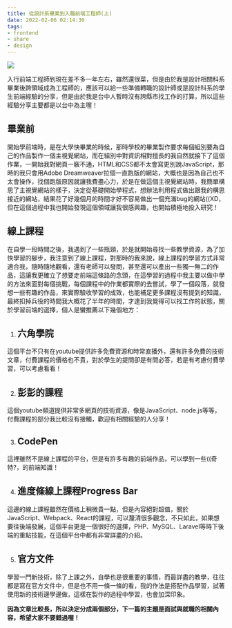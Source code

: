 ```yaml
---
title: 從設計系畢業到入職前端工程師(上)
date: 2022-02-06 02:14:30
tags:
- frontend
- share
- design
---
```


![](fork-road.jpg)

入行前端工程師到現在差不多一年左右，雖然還很菜，但是由於我是設計相關科系畢業後跨領域成為工程師的，應該可以給一些準備轉職的設計師或是設計科系的學生前端經驗的分享，但是由於我是台中人暫時沒有誇縣市找工作的打算，所以這些經驗分享主要都是以台中為主喔！

<!-- more -->

## 畢業前

開始學前端時，是在大學快畢業的時候，那時學校的畢業製作要求每個組別要為自己的作品製作一個主視覺網站，而在組別中對資訊相對擅長的我自然就接下了這個作業，一開始我對網頁一竅不通，HTML和CSS都不太會寫更別說JavaScript，那時的我只會用Adobe Dreamweaver拉個一直跑版的網站，大概也是因為自己也不太會操作，找個跑版原因就讓我費盡心力，於是在做這個主視覺網站時，我簡單構思了主視覺網站的樣子，決定從基礎開始學程式，想辦法利用程式做出跟我的構思接近的網站，結果花了好幾個月的時間才好不容易做出一個充滿bug的網站((XD，但在這個過程中我也開始發現這個領域讓我很感興趣，也開始積極地投入研究！

## 線上課程

在自學一段時間之後，我遇到了一些瓶頸，於是就開始尋找一些教學資源，為了加快學習的腳步，我注意到了線上課程，對那時的我來說，線上課程的學習方式非常適合我，隨時隨地觀看，還有老師可以發問，甚至還可以產出一些獨一無二的作品，這讓我更確立了想要走前端這條路的念頭，在這學習的過程中我主要以做中學的方法來面對每個挑戰，每個課程中的作業都實際的去嘗試，學了一個段落，就發想一些有趣的作品，來實際驗收學習的成效，也能補足更多課程沒有提到的知識，最終扣掉兵役的時間我大概花了半年的時間，才達到我覺得可以找工作的狀態，關於學習前端的選擇，個人是蠻推薦以下幾個地方：

1. ## **六角學院**
這個平台不只有在youtube提供許多免費資源和時常直播外，還有許多免費的技術文章，付費課程的價格也不貴，對於學生的提問卻是有問必答，若是有考慮付費學習，可以考慮看看！

2. ## **彭彭的課程**
這個youtube頻道提供非常多網頁的技術資源，像是JavaScript、node.js等等，付費課程的部分我比較沒有接觸，歡迎有相關經驗的人分享！

3. ## **CodePen**
這裡雖然不是線上課程的平台，但是有許多有趣的前端作品，可以學到一些((奇特?，的前端知識！

4. ## **進度條線上課程Progress Bar**
這邊的線上課程雖然在價格上稍微貴一點，但是內容絕對超值，關於JavaScript、Webpack、React的課程，可以釐清很多觀念，不只如此，如果想要往後端發展，這個平台更是一個很好的選擇，PHP、MySQL、Laravel等時下後端的重點技能，在這個平台中都有非常詳盡的介紹。

5. ## **官方文件**
學習一門新技術，除了上課之外，自學也是很重要的事情，而最詳盡的教學，往往都是寫在官方文件中，但是也不用一條一條的看，我的作法是搭配作品學習，試著使用新的技術邊學邊做，這樣在製作的過程中學習，也會加深印象。

**因為文章比較長，所以決定分成兩個部分，下一篇的主題是面試與就職的相關內容，希望大家不要錯過喔！**
